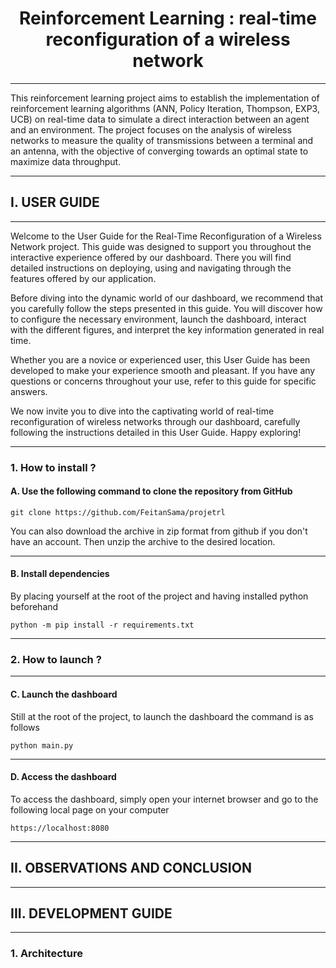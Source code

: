 # <center>Reinforcement Learning : real-time reconfiguration of a wireless network</center>

---

This reinforcement learning project aims to establish the implementation of reinforcement learning algorithms (ANN, Policy Iteration, Thompson, EXP3, UCB) on real-time data to simulate a direct interaction between an agent and an environment. The project focuses on the analysis of wireless networks to measure the quality of transmissions between a terminal and an antenna, with the objective of converging towards an optimal state to maximize data throughput.

---

## I. USER GUIDE

---

Welcome to the User Guide for the Real-Time Reconfiguration of a Wireless Network project. This guide was designed to support you throughout the interactive experience offered by our dashboard. There you will find detailed instructions on deploying, using and navigating through the features offered by our application.

Before diving into the dynamic world of our dashboard, we recommend that you carefully follow the steps presented in this guide. You will discover how to configure the necessary environment, launch the dashboard, interact with the different figures, and interpret the key information generated in real time.

Whether you are a novice or experienced user, this User Guide has been developed to make your experience smooth and pleasant. If you have any questions or concerns throughout your use, refer to this guide for specific answers.

We now invite you to dive into the captivating world of real-time reconfiguration of wireless networks through our dashboard, carefully following the instructions detailed in this User Guide. Happy exploring!

---

### 1. How to install ?

#### A. Use the following command to clone the repository from GitHub 

```git clone https://github.com/FeitanSama/projetrl```

You can also download the archive in zip format from github if you don't have an account. Then unzip the archive to the desired location.

---

#### B. Install dependencies

By placing yourself at the root of the project and having installed python beforehand

```python -m pip install -r requirements.txt```

---

### 2. How to launch ?

---

#### C. Launch the dashboard

Still at the root of the project, to launch the dashboard the command is as follows

```python main.py```

---

#### D. Access the dashboard

To access the dashboard, simply open your internet browser and go to the following local page on your computer

```https://localhost:8080```


--- 

## II. OBSERVATIONS AND CONCLUSION

---

## III. DEVELOPMENT GUIDE

---

### 1. Architecture